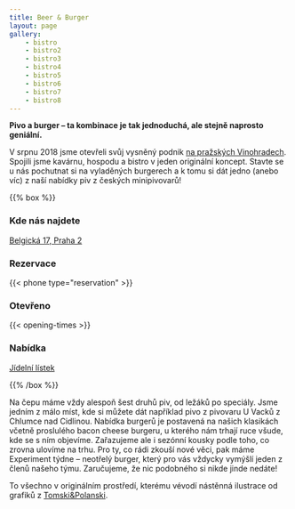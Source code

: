 ```yaml
---
title: Beer & Burger
layout: page
gallery:
    - bistro
    - bistro2
    - bistro3
    - bistro4
    - bistro5
    - bistro6
    - bistro7
    - bistro8
---
```

**Pivo a burger – ta kombinace je tak jednoduchá, ale stejně naprosto geniální.**

V srpnu 2018 jsme otevřeli svůj vysněný podnik [na pražských Vinohradech](/kontakt/). Spojili jsme kavárnu, hospodu a bistro v jeden originální koncept. Stavte se u nás pochutnat si na vyladěných burgerech a k tomu si dát jedno (anebo víc) z naší nabídky piv z českých minipivovarů!

{{% box %}}

### Kde nás najdete

[Belgická 17, Praha 2](/kontakt/)

### Rezervace

{{< phone type="reservation" >}}

### Otevřeno

{{< opening-times >}}

### Nabídka

[Jídelní lístek](/media/menu.pdf)

{{% /box %}}

Na čepu máme vždy alespoň šest druhů piv, od ležáků po speciály. Jsme jedním z málo míst, kde si můžete dát například pivo z pivovaru U Vacků z Chlumce nad Cidlinou. Nabídka burgerů je postavená na našich klasikách včetně proslulého bacon cheese burgeru, u kterého nám trhají ruce všude, kde se s ním objevíme. Zařazujeme ale i sezónní kousky podle toho, co zrovna ulovíme na trhu. Pro ty, co rádi zkouší nové věci, pak máme Experiment týdne – neotřelý burger, který pro vás vždycky vymýšlí jeden z členů našeho týmu. Zaručujeme, že nic podobného si nikde jinde nedáte!

To všechno v originálním prostředí, kterému vévodí nástěnná ilustrace od grafiků z [Tomski&Polanski](https://www.tomskipolanski.com).
